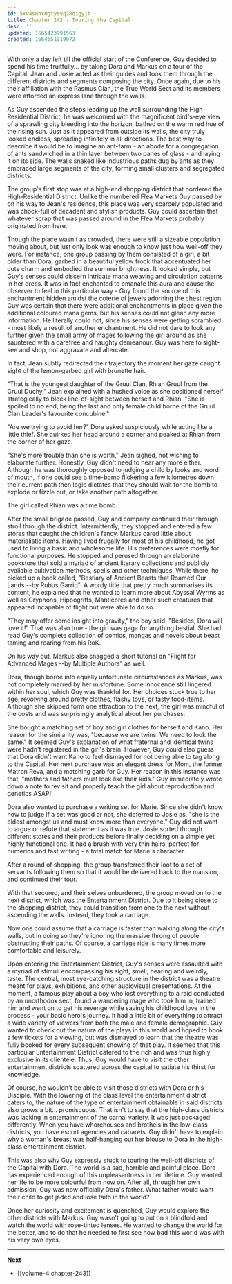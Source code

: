 ```yaml
---
id: 5xv4snhx0gtysvq28oigyjt
title: Chapter 242 - Touring the Capital
desc: ''
updated: 1665423991563
created: 1664651019972
---
```


With only a day left till the official start of the Conference, Guy decided to spend his time fruitfully... by taking Dora and Markus on a tour of the Capital. Jean and Josie acted as their guides and took them through the different districts and segments composing the city. Once again, due to his their affiliation with the Rasmus Clan, the True World Sect and its members were afforded an express lane through the walls.

As Guy ascended the steps leading up the wall surrounding the High-Residential District, he was welcomed with the magnificent bird's-eye view of a sprawling city bleeding into the horizon, bathed on the warm red hue of the rising sun. Just as it appeared from outside its walls, the city truly looked endless, spreading infinitely in all directions. The best way to describe it would be to imagine an ant-farm - an abode for a congregation of ants sandwiched in a thin layer between two panes of glass - and laying it on its side. The walls snaked like industrious paths dug by ants as they embraced large segments of the city, forming small clusters and segregated districts.

The group's first stop was at a high-end shopping district that bordered the High-Residential District. Unlike the numbered Flea Markets Guy passed by on his way to Jean's residence, this place was very scarcely populated and was chock-full of decadent and stylish products. Guy could ascertain that whatever scrap that was passed around in the Flea Markets probably originated from here.

Though the place wasn't as crowded, there were still a sizeable population moving about, but just only look was enough to know just how well-off they were. For instance, one group passing by them consisted of a girl, a bit older than Dora, garbed in a beautiful yellow frock that accentuated her cute charm and embodied the summer brightness. It looked simple, but Guy's senses could discern intricate mana weaving and circulation patterns in her dress. It was in fact enchanted to emanate this aura and cause the observer to feel in this particular way - Guy found the source of this enchantment hidden amidst the coterie of jewels adorning the chest region. Guy was certain that there were additional enchantments in place given the additional coloured mana gems, but his senses could not glean any more information. He literally could not, since his senses were getting scrambled - most likely a result of another enchantment. He did not dare to look any further given the small army of mages following the girl around as she sauntered with a carefree and haughty demeanour. Guy was here to sight-see and shop, not aggravate and altercate.

In fact, Jean subtly redirected their trajectory the moment her gaze caught sight of the lemon-garbed girl with brunette hair.

"That is the youngest daughter of the Gruul Clan, Rhian Gruul from the Gruul Duchy," Jean explained with a hushed voice as she positioned herself strategically to block line-of-sight between herself and Rhian. "She is spoiled to no end, being the last and only female child borne of the Gruul Clan Leader's favourite concubine."

"Are we trying to avoid her?" Dora asked suspiciously while acting like a little thief. She quirked her head around a corner and peaked at Rhian from the corner of her gaze.

"She's more trouble than she is worth," Jean sighed, not wishing to elaborate further. Honestly, Guy didn't need to hear any more either. Although he was thoroughly opposed to judging a child by looks and word of mouth, if one could see a time-bomb flickering a few kilometres down their current path then logic dictates that they should wait for the bomb to explode or fizzle out, or take another path altogether.

The girl called Rhian was a time bomb.

After the small brigade passed, Guy and company continued their through stroll through the district. Intermittently, they stopped and entered a few stores that caught the children's fancy. Markus cared little about materialistic items. Having lived frugally for most of his childhood, he got used to living a basic and wholesome life. His preferences were mostly for functional purposes. He stopped and perused through an elaborate bookstore that sold a myriad of ancient literary collections and publicly available cultivation methods, spells and other techniques. While there, he picked up a book called, "Bestiary of Ancient Beasts that Roamed Our Lands --by Rubus Garrid". A wordy title that pretty much summarises its content, he explained that he wanted to learn more about Abyssal Wyrms as well as Gryphons, Hippogriffs, Manticores and other such creatures that appeared incapable of flight but were able to do so.

"They may offer some insight into gravity," the boy said. "Besides, Dora will love it!" That was also true - the girl was gaga for anything bestial. She had read Guy's complete collection of comics, mangas and novels about beast taming and rearing from his RoK.

On his way out, Markus also snagged a short tutorial on "Flight for Advanced Mages --by Multiple Authors" as well.

Dora, though borne into equally unfortunate circumstances as Markus, was not completely marred by her misfortune. Some innocence still lingered within her soul, which Guy was thankful for. Her choices stuck true to her age, revolving around pretty clothes, flashy toys, or tasty food-items. Although she skipped form one attraction to the next, the girl was mindful of the costs and was surprisingly analytical about her purchases.

She bought a matching set of boy and girl clothes for herself and Kano. Her reason for the similarity was, "because we are twins. We need to look the same." It seemed Guy's explanation of what fraternal and identical twins were hadn't registered in the girl's brain. However, Guy could also guess that Dora didn't want Kano to feel dismayed for not being able to tag along to the Capital. Her next purchase was an elegant dress for Mom, the former Matron Reva, and a matching garb for Guy. Her reason in this instance was that, "mothers and fathers must look like their kids." Guy immediately wrote down a note to revisit and properly teach the girl about reproduction and genetics ASAP!

Dora also wanted to purchase a writing set for Marie. Since she didn't know how to judge if a set was good or not, she deferred to Josie as, "she is the eldest amongst us and must know more than everyone." Guy did not want to argue or refute that statement as it was true. Josie sorted through different stores and their products before finally deciding on a simple yet highly functional one. It had a brush with very thin hairs, perfect for numerics and fast writing - a total match for Marie's character.

After a round of shopping, the group transferred their loot to a set of servants following them so that it would be delivered back to the mansion, and continued their tour.

With that secured, and their selves unburdened, the group moved on to the next district, which was the Entertainment District. Due to it being close to the shopping district, they could transition from one to the next without ascending the walls. Instead, they took a carriage.

Now one could assume that a carriage is faster than walking along the city's walls, but in doing so they're ignoring the massive throng of people obstructing their paths. Of course, a carriage ride is many times more comfortable and leisurely.

Upon entering the Entertainment District, Guy's senses were assaulted with a myriad of stimuli encompassing his sight, smell, hearing and weirdly, taste. The central, most eye-catching structure in the district was a theatre meant for plays, exhibitions, and other audiovisual presentations. At the moment, a famous play about a boy who lost everything to a raid conducted by an unorthodox sect, found a wandering mage who took him in, trained him and went on to get his revenge while saving his childhood love in the process - your basic hero's journey. It had a little bit of everything to attract a wide variety of viewers from both the male and female demographic. Guy wanted to check out the nature of the plays in this world and hoped to book a few tickets for a viewing, but was dismayed to learn that the theatre was fully booked for every subsequent showing of that play. It seemed that this particular Entertainment District catered to the rich and was thus highly exclusive in its clientele. Thus, Guy would have to visit the other entertainment districts scattered across the capital to satiate his thirst for knowledge.

Of course, he wouldn't be able to visit those districts with Dora or his Disciple. With the lowering of the class level the entertainment district caters to, the nature of the type of entertainment obtainable in said districts also grows a bit... promiscuous. That isn't to say that the high-class districts was lacking in entertainment of the carnal variety. It was just packaged differently. When you have whorehouses and brothels in the low-class districts, you have escort agencies and cabarets. Guy didn't have to explain why a woman's breast was half-hanging out her blouse to Dora in the high-class entertainment district.

This was also why Guy expressly stuck to touring the well-off districts of the Capital with Dora. The world is a sad, horrible and painful place. Dora has experienced enough of this unpleasantness in her lifetime. Guy wanted her life to be more colourful from now on. After all, through her own admission, Guy was now officially Dora's father. What father would want their child to get jaded and lose faith in the world?

Once her curiosity and excitement is quenched, Guy would explore the other districts with Markus. Guy wasn't going to put on a blindfold and watch the world with rose-tinted lenses. He wanted to change the world for the better, and to do that he needed to first see how bad this world was with his very own eyes.

____

**Next**
* [[volume-4.chapter-243]]
